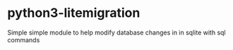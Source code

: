 # python3-litemigration
Simple simple module to help modify database changes in in sqlite with sql commands
